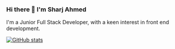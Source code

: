### Hi there 👋 I'm Sharj Ahmed

I'm a Junior Full Stack Developer, with a keen interest in front end development. 

[![GitHub stats](https://github-readme-stats.vercel.app/api?username=SharjAhmed&show_icons=true&theme=radical)](https://github.com/SharjAhmed/github-readme-stats)

<!--
**SharjAhmed/SharjAhmed** is a ✨ _special_ ✨ repository because its `README.md` (this file) appears on your GitHub profile.

Here are some ideas to get you started:

- 🔭 I’m currently working on ...
- 🌱 I’m currently learning ...
- 👯 I’m looking to collaborate on ...
- 🤔 I’m looking for help with ...
- 💬 Ask me about ...
- 📫 How to reach me: ...
- 😄 Pronouns: ...
- ⚡ Fun fact: ...
-->
